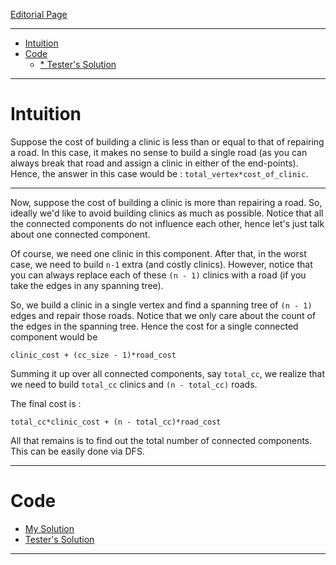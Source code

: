 [Editorial Page](../nutanix-set-4.md)

----

<!-- vim-markdown-toc GFM -->

* [Intuition](#intuition)
* [Code](#code)
	* [* Tester's Solution](#-testers-solution)

<!-- vim-markdown-toc -->

----

# Intuition
Suppose the cost of building a clinic is less than or equal to that of repairing a road. In this case, it makes no sense to build a single road (as you can always break that road and assign a clinic in either of the end-points). Hence, the answer in this case would be : `total_vertex*cost_of_clinic`.

----

Now, suppose the cost of building a clinic is more than repairing a road. So, ideally we'd like to avoid building clinics as much as possible. Notice that all the connected components do not influence each other, hence let's just talk about one connected component.

Of course, we need one clinic in this component. After that, in the worst case, we need to build `n-1` extra (and costly clinics). However, notice that you can always replace each of these `(n - 1)` clinics with a road (if you take the edges in any spanning tree). 

So, we build a clinic in a single vertex and find a spanning tree of `(n - 1)` edges and repair those roads. Notice that we only care about the count of the edges in the spanning tree. Hence the cost for a single connected component would be 

```
clinic_cost + (cc_size - 1)*road_cost
```

Summing it up over all connected components, say `total_cc`, we realize that we need to build `total_cc` clinics and `(n - total_cc)` roads.

The final cost is : 

```
total_cc*clinic_cost + (n - total_cc)*road_cost
```

All that remains is to find out the total number of connected components. This can be easily done via DFS.

----

# Code
* [My Solution](solution.cpp)
* [Tester's Solution](stupid.cpp)
----

